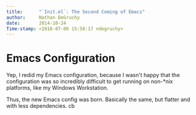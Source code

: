 ```yaml
---
title:		"`Init.el`: The Second Coming of Emacs"
author:		Nathan DeGruchy
date:		2014-10-24
Time-stamp: <2018-07-06 15:58:17 ndegruchy>
---
```


# Emacs Configuration

Yep, I redid my Emacs configuration, because I wasn't happy that the
configuration was so incredibly difficult to get running on non-*nix
platforms, like my Windows Workstation.

Thus, the new Emacs config was born. Basically the same, but flatter
and with less dependencies.
cb

